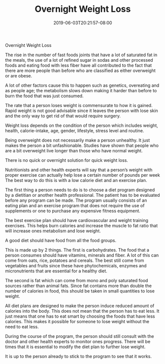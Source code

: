 ﻿---
title: "Overnight Weight Loss"
date: 2019-06-03T20:21:57-08:00
description: "Weight Lloss Tips for Web Success"
featured_image: "/images/Weight Lloss.jpg"
tags: ["Weight Lloss"]
---

Overnight Weight Loss


The rise in the number of fast foods joints that have a lot of saturated fat in the meals, the use of a lot of refined sugar in sodas and other processed foods and eating food with less fiber have all contributed to the fact that there are more people than before who are classified as either overweight or are obese.

A lot of other factors cause this to happen such as genetics, overeating and as people age; the metabolism slows down making it harder than before to burn the food that was just consumed. 

The rate that a person loses weight is commensurate to how it is gained. Rapid weight is not good advisable since it leaves the person with lose skin and the only way to get rid of that would require surgery.

Weight loss depends on the condition of the person which includes weight, health, calorie-intake, age, gender, lifestyle, stress level and routine.

Being overweight does not necessarily make a person unhealthy. It just makes the person a bit unfashionable. Studies have shown that people who are a bit overweight live longer than those who have normal weight. 

There is no quick or overnight solution for quick weight loss. 

Nutritionists and other health experts will say that a person’s weight with proper exercise can actually help lose a certain number of pounds per week The best way to do this is with a low calorie diet and an exercise plan. 

The first thing a person needs to do is to choose a diet program designed by a dietitian or another health professional. The patient has to be evaluated before any program can be made. The program usually consists of an eating plan and an exercise program that does not require the use of supplements or one to purchase any expensive fitness equipment.  

The best exercise plan should have cardiovascular and weight training exercises. This helps burn calories and increase the muscle to fat ratio that will increase ones metabolism and lose weight. 

A good diet should have food from all the food groups. 

This is made up by 2 things. The first is carbohydrates. The food that a person consumes should have vitamins, minerals and fiber. A lot of this can come from oats, rice, potatoes and cereals. The best still come from vegetables and fruits since these have phytochemicals, enzymes and micronutrients that are essential for a healthy diet.   

The second is fat which can come from mono and poly saturated food sources rather than animal fats. Since fat contains more than double the number of calories in food, this should be taken in small quantities to lose weight.

All diet plans are designed to make the person induce reduced amount of calories into the body. This does not mean that the person has to eat less. It just means that one has to eat smart by choosing the foods that have less calories. This makes it possible for someone to lose weight without the need to eat less. 

During the course of the program, the person should still consult with the doctor and other health experts to monitor ones progress. There will be times that it is essential to modify the diet plan to further lose weight.

It is up to the person already to stick to the program to see that it works. 




